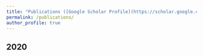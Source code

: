 ```yaml
---
title: "Publications ([Google Scholar Profile](https://scholar.google.com/citations?user=5cgNYikAAAAJ&hl=en))"
permalink: /publications/
author_profile: true
---
```

## 2020
<!-- * <b>Automated Spectral Kernel Learning</b>. <br>
<b>Jian Li</b>, Yong Liu, Weiping Wang. <i>In Proceedings of the 34th AAAI Conference on Artificial Intelligence (**AAAI 2020**)</i>.<br>
[[PDF]](https://lijian.ac.cn/files/2020_AAAI_ASKL/2020_AAAI_ASKL.pdf)
[[Poster]](https://lijian.ac.cn/files/2020_AAAI_ASKL/2020_AAAI_AKSL_poster.pdf)
[[Code]](https://github.com/superlj666/Automated-Spectral-Kernel-Learning)
* <b>Convolutional Spectral Kernel Learning</b>. Preprint.<br>
<b>Jian Li</b>, Yong Liu, Weiping Wang. <i>arXiv preprint arXiv:2002.12744 , 2020</i>.<br>
[[PDF]](https://arxiv.org/pdf/2002.12744) -->


